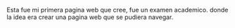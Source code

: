 Esta fue mi primera pagina web que cree, fue un examen academico. donde la idea era crear una pagina web que se pudiera navegar.
